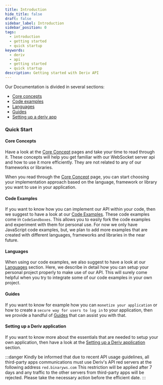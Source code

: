```yaml
---
title: Introduction
hide_title: false
draft: false
sidebar_label: Introduction
sidebar_position: 0
tags:
  - introduction
  - getting started
  - quick startup
keywords:
  - deriv
  - api
  - getting started
  - quick startup
description: Getting started with Deriv API
---
```


Our Documentation is divided in several sections:

- [Core concepts](category/core-concepts)
- [Code examples](category/code-examples)
- [Languages](category/languages)
- [Guides](category/guides)
- [Setting up a deriv app](/docs/setting-up-a-deriv-application.md)

### Quick Start

#### Core Concepts

Have a look at the [Core Concept](/docs/category/core-concepts) pages and take your time to read through it. These concepts will help you get familiar with our WebSocket server api and how to use it more efficiently. They are not related to any of our frameworks or libraries.

When you read through the [Core Concept](/docs/category/core-concepts) page, you can start choosing your implementation approach based on the language, framework or library you want to use in your application.

#### Code Examples

If you want to know how you can implement our API within your code, then we suggest to have a look at our [Code Examples](/docs/category/code-examples). These code examples come in `CodeSandboxes`. This allows you to easily fork the code examples and experiment with them for personal use. For now we only have JavaScript code examples, but, we plan to add more examples that are created with different languages, frameworks and libraries in the near future.

#### Languages

When using our code examples, we also suggest to have a look at our [Languages](/docs/category/languages) section. Here, we describe in detail how you can setup your personal project properly to make use of our API. This will surely come helpful when you try to integrate some of our code examples in your own project.

#### Guides

If you want to know for example how you can `monetize your application` or how to create a `secure way for users to log in` to your application, then we provide a handful of [Guides](/docs/category/guides) that can assist you with that.

#### Setting up a Deriv application

If you want to know more about the essentials that are needed to setup your own application, then have a look at the [Setting up a Deriv application](/docs/setting-up-a-deriv-application) section.

:::danger
Kindly be informed that due to recent API usage guidelines, all third-party apps communications must use Deriv's API red servers at the following address
`red.binaryws.com`
This restriction will be applied after 7 days and any traffic to the other servers from third-party apps will be rejected.
Please take the necessary action before the efficient date.
:::
